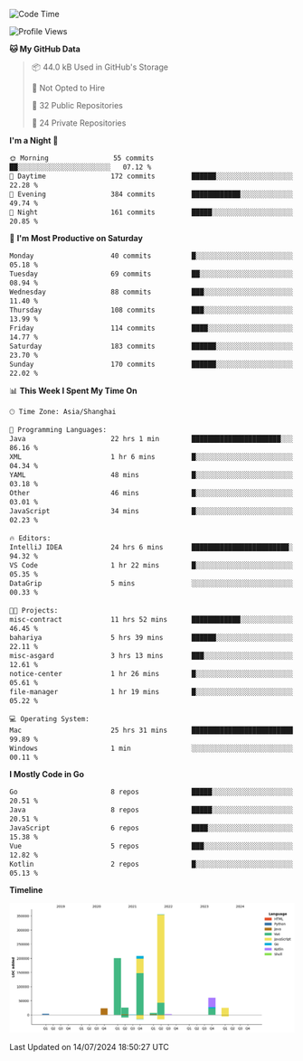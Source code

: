 <!--START_SECTION:waka-->
![Code Time](http://img.shields.io/badge/Code%20Time-2%2C522%20hrs%2059%20mins-blue)

![Profile Views](http://img.shields.io/badge/Profile%20Views-0-blue)

**🐱 My GitHub Data** 

> 📦 44.0 kB Used in GitHub's Storage 
 > 
> 🚫 Not Opted to Hire
 > 
> 📜 32 Public Repositories 
 > 
> 🔑 24 Private Repositories 
 > 
**I'm a Night 🦉** 

```text
🌞 Morning                55 commits          ██░░░░░░░░░░░░░░░░░░░░░░░   07.12 % 
🌆 Daytime                172 commits         ██████░░░░░░░░░░░░░░░░░░░   22.28 % 
🌃 Evening                384 commits         ████████████░░░░░░░░░░░░░   49.74 % 
🌙 Night                  161 commits         █████░░░░░░░░░░░░░░░░░░░░   20.85 % 
```
📅 **I'm Most Productive on Saturday** 

```text
Monday                   40 commits          █░░░░░░░░░░░░░░░░░░░░░░░░   05.18 % 
Tuesday                  69 commits          ██░░░░░░░░░░░░░░░░░░░░░░░   08.94 % 
Wednesday                88 commits          ███░░░░░░░░░░░░░░░░░░░░░░   11.40 % 
Thursday                 108 commits         ███░░░░░░░░░░░░░░░░░░░░░░   13.99 % 
Friday                   114 commits         ████░░░░░░░░░░░░░░░░░░░░░   14.77 % 
Saturday                 183 commits         ██████░░░░░░░░░░░░░░░░░░░   23.70 % 
Sunday                   170 commits         ██████░░░░░░░░░░░░░░░░░░░   22.02 % 
```


📊 **This Week I Spent My Time On** 

```text
🕑︎ Time Zone: Asia/Shanghai

💬 Programming Languages: 
Java                     22 hrs 1 min        ██████████████████████░░░   86.16 % 
XML                      1 hr 6 mins         █░░░░░░░░░░░░░░░░░░░░░░░░   04.34 % 
YAML                     48 mins             █░░░░░░░░░░░░░░░░░░░░░░░░   03.18 % 
Other                    46 mins             █░░░░░░░░░░░░░░░░░░░░░░░░   03.01 % 
JavaScript               34 mins             █░░░░░░░░░░░░░░░░░░░░░░░░   02.23 % 

🔥 Editors: 
IntelliJ IDEA            24 hrs 6 mins       ████████████████████████░   94.32 % 
VS Code                  1 hr 22 mins        █░░░░░░░░░░░░░░░░░░░░░░░░   05.35 % 
DataGrip                 5 mins              ░░░░░░░░░░░░░░░░░░░░░░░░░   00.33 % 

🐱‍💻 Projects: 
misc-contract            11 hrs 52 mins      ████████████░░░░░░░░░░░░░   46.45 % 
bahariya                 5 hrs 39 mins       ██████░░░░░░░░░░░░░░░░░░░   22.11 % 
misc-asgard              3 hrs 13 mins       ███░░░░░░░░░░░░░░░░░░░░░░   12.61 % 
notice-center            1 hr 26 mins        █░░░░░░░░░░░░░░░░░░░░░░░░   05.61 % 
file-manager             1 hr 19 mins        █░░░░░░░░░░░░░░░░░░░░░░░░   05.22 % 

💻 Operating System: 
Mac                      25 hrs 31 mins      █████████████████████████   99.89 % 
Windows                  1 min               ░░░░░░░░░░░░░░░░░░░░░░░░░   00.11 % 
```

**I Mostly Code in Go** 

```text
Go                       8 repos             █████░░░░░░░░░░░░░░░░░░░░   20.51 % 
Java                     8 repos             █████░░░░░░░░░░░░░░░░░░░░   20.51 % 
JavaScript               6 repos             ████░░░░░░░░░░░░░░░░░░░░░   15.38 % 
Vue                      5 repos             ███░░░░░░░░░░░░░░░░░░░░░░   12.82 % 
Kotlin                   2 repos             █░░░░░░░░░░░░░░░░░░░░░░░░   05.13 % 
```



**Timeline**

![Lines of Code chart](https://raw.githubusercontent.com/youtiaoguagua/youtiaoguagua/master/assets/bar_graph.png)


 Last Updated on 14/07/2024 18:50:27 UTC
<!--END_SECTION:waka-->